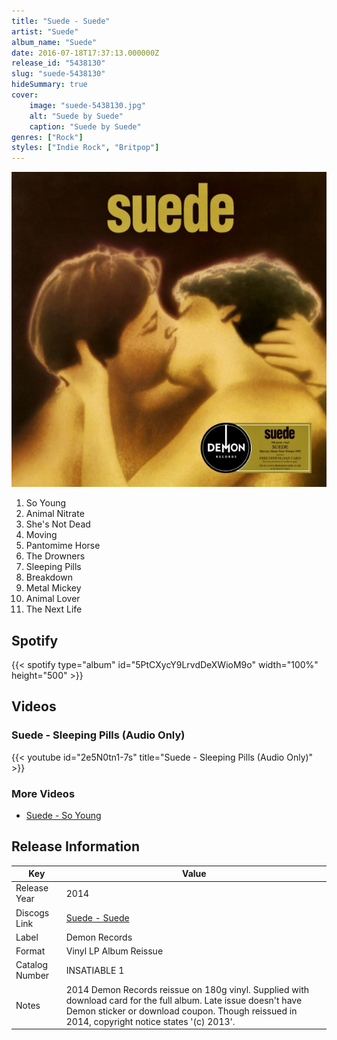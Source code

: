 ```yaml
---
title: "Suede - Suede"
artist: "Suede"
album_name: "Suede"
date: 2016-07-18T17:37:13.000000Z
release_id: "5438130"
slug: "suede-5438130"
hideSummary: true
cover:
    image: "suede-5438130.jpg"
    alt: "Suede by Suede"
    caption: "Suede by Suede"
genres: ["Rock"]
styles: ["Indie Rock", "Britpop"]
---
```


![Suede by Suede](suede-5438130.jpg)

<!-- section break -->

1. So Young
2. Animal Nitrate
3. She's Not Dead
4. Moving
5. Pantomime Horse
6. The Drowners
7. Sleeping Pills
8. Breakdown 
9. Metal Mickey
10. Animal Lover
11. The Next Life

<!-- section break -->


## Spotify
{{< spotify type="album" id="5PtCXycY9LrvdDeXWioM9o" width="100%" height="500" >}}



## Videos
### Suede - Sleeping Pills (Audio Only)
{{< youtube id="2e5N0tn1-7s" title="Suede - Sleeping Pills (Audio Only)" >}}<br>

### More Videos

- [Suede - So Young](https://www.youtube.com/watch?v=twoO3xYRsz0)


## Release Information
|  Key           | Value                                                |
| ---------------| ---------------------------------------------------- |
| Release Year   | 2014                                   |
| Discogs Link   | [Suede - Suede](https://www.discogs.com/release/5438130-Suede-Suede) |
| Label          | Demon Records |
| Format         | Vinyl LP Album Reissue |
| Catalog Number | INSATIABLE 1 |
| Notes | 2014 Demon Records reissue on 180g vinyl.  Supplied with download card for the full album.  Late issue doesn't have Demon sticker or download coupon. Though reissued in 2014, copyright notice states '(c) 2013'. |